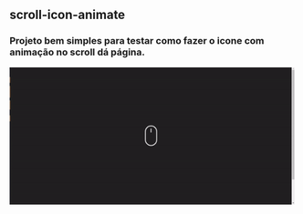 ## scroll-icon-animate
### Projeto bem simples para testar como fazer o icone com animação no scroll dá página.

<img src="https://github.com/Gabriel-Tomaz/scroll-icon-animate/blob/master/screenshot/ezgif.com-video-to-gif.gif" width="500">
